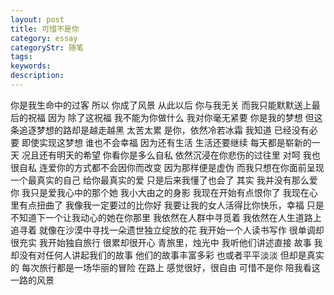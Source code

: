 ```yaml
---
layout: post
title: 可惜不是你
category: essay
categoryStr: 随笔
tags:
keywords:
description:
---
```

你是我生命中的过客
所以
你成了风景
从此以后
你与我无关
而我只能默默送上最后的祝福
因为 除了这祝福
我不能为你做什么
我对你毫无紧要
你是我的梦想
但这条追逐梦想的路却是越走越黑
太苦太累
是你，依然冷若冰霜
我知道
已经没有必要 
即使实现这梦想
谁也不会幸福
因为还有生活
生活还要继续
每天都是崭新的一天
况且还有明天的希望
你看你是多么自私
依然沉浸在你悲伤的过往里
对呵
我也很自私
连爱你的方式都不会因你而改变
因为那样便是虚伪
而我只想在你面前呈现一个最真实的自己
给你最真实的爱
只是后来我懂了也会了
其实
我并没有那么爱你
我只是爱我心中的那个她
我小大由之的身影
我现在开始有点恨你了
我现在心里有点扭曲了
我像我一定要过的比你好
我要让我的女人活得比你快乐，幸福
只是不知道下一个让我动心的她在你那里
我依然在人群中寻觅着
我依然在人生道路上追寻着 
就像在沙漠中寻找一朵遗世独立绽放的花
我开始一个人读书写作
很单调却很充实
我开始独自旅行
很累却很开心
青旅里，烛光中
我听他们讲述直接 故事
我却没有对任何人讲起我们的故事
他们的故事丰富多彩
也或者平平淡淡
但却是真实的
每次旅行都是一场华丽的冒险
在路上
感觉很好，很自由
可惜不是你
陪我看这一路的风景